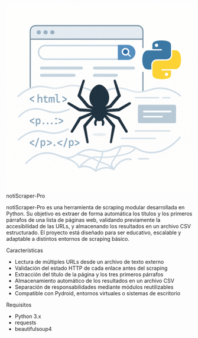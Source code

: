 ![Foto del scraper](banner.png)
notiScraper-Pro

notiScraper-Pro es una herramienta de scraping modular desarrollada en Python. Su objetivo es extraer de forma automática los títulos y los primeros párrafos de una lista de páginas web, validando previamente la accesibilidad de las URLs, y almacenando los resultados en un archivo CSV estructurado. El proyecto está diseñado para ser educativo, escalable y adaptable a distintos entornos de scraping básico.

Características

- Lectura de múltiples URLs desde un archivo de texto externo
- Validación del estado HTTP de cada enlace antes del scraping
- Extracción del título de la página y los tres primeros párrafos
- Almacenamiento automático de los resultados en un archivo CSV
- Separación de responsabilidades mediante módulos reutilizables
- Compatible con Pydroid, entornos virtuales o sistemas de escritorio

Requisitos

- Python 3.x
- requests
- beautifulsoup4

